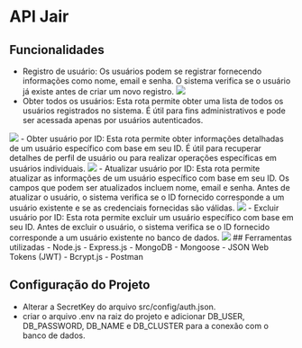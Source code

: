 # API Jair


## Funcionalidades

- Registro de usuário: Os usuários podem se registrar fornecendo informações como nome, email e senha. O sistema verifica se o usuário já existe antes de criar um novo registro.
  <img src="https://i.imgur.com/BYTT3ci.png">
- Obter todos os usuários:   Esta rota permite obter uma lista de todos os usuários registrados no sistema. É útil para fins administrativos e pode ser acessada apenas por usuários autenticados.
 <img src="https://i.imgur.com/SaKa4S3.png"> 
- Obter usuário por ID: Esta rota permite obter informações detalhadas de um usuário específico com base em seu ID. É útil para recuperar detalhes de perfil de usuário ou para realizar operações específicas em usuários individuais.
  <img src="https://i.imgur.com/XIvjpIh.png">
- Atualizar usuário por ID: Esta rota permite atualizar as informações de um usuário específico com base em seu ID. Os campos que podem ser atualizados incluem nome, email e senha. Antes de atualizar o usuário, o sistema verifica se o ID fornecido corresponde a um usuário existente e se as credenciais fornecidas são válidas.
  <img src="https://i.imgur.com/8ol0CbQ.png">
- Excluir usuário por ID: Esta rota permite excluir um usuário específico com base em seu ID. Antes de excluir o usuário, o sistema verifica se o ID fornecido corresponde a um usuário existente no banco de dados.
  <img src="https://i.imgur.com/xUNo8Ti.png">
## Ferramentas utilizadas
- Node.js
- Express.js
- MongoDB
- Mongoose
- JSON Web Tokens (JWT)
- Bcrypt.js
- Postman

## Configuração do Projeto

- Alterar a SecretKey do arquivo src/config/auth.json.
- criar o arquivo .env na raiz do projeto e adicionar DB_USER, DB_PASSWORD, DB_NAME e DB_CLUSTER para a conexão com o banco de dados.